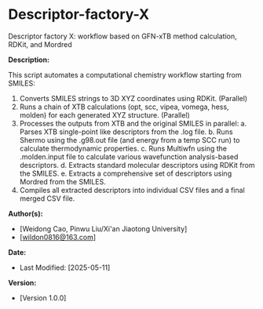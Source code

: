 # Descriptor-factory-X
Descriptor factory X: workflow based on GFN-xTB method calculation, RDKit, and Mordred

**Description:**

This script automates a computational chemistry workflow starting from SMILES:
1. Converts SMILES strings to 3D XYZ coordinates using RDKit. (Parallel)
2. Runs a chain of XTB calculations (opt, scc, vipea, vomega, hess, molden)
   for each generated XYZ structure. (Parallel)
3. Processes the outputs from XTB and the original SMILES in parallel:
    a. Parses XTB single-point like descriptors from the .log file.
    b. Runs Shermo using the .g98.out file (and energy from a temp SCC run)
       to calculate thermodynamic properties.
    c. Runs Multiwfn using the .molden.input file to calculate various
       wavefunction analysis-based descriptors.
    d. Extracts standard molecular descriptors using RDKit from the SMILES.
    e. Extracts a comprehensive set of descriptors using Mordred from the SMILES.
4. Compiles all extracted descriptors into individual CSV files and a final
   merged CSV file.

**Author(s):**

- [Weidong Cao, Pinwu Liu/Xi'an Jiaotong University]
- [wildon0816@163.com]

**Date:**

- Last Modified: [2025-05-11]

**Version:**

- [Version 1.0.0]
